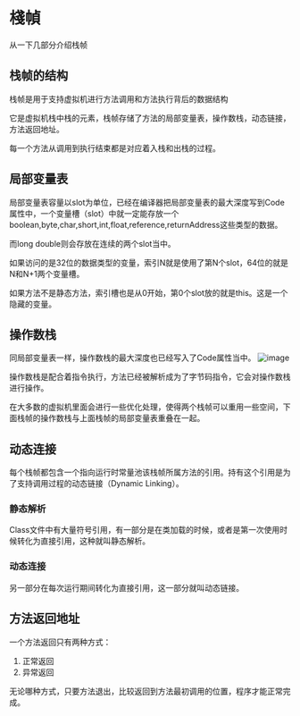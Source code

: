 # 棧幀

从一下几部分介绍栈帧
## 栈帧的结构
栈帧是用于支持虚拟机进行方法调用和方法执行背后的数据结构

它是虚拟机栈中栈的元素，栈帧存储了方法的局部变量表，操作数栈，动态链接，方法返回地址。

每一个方法从调用到执行结束都是对应着入栈和出栈的过程。
## 局部变量表
局部变量表容量以slot为单位，已经在编译器把局部变量表的最大深度写到Code属性中，一个变量槽（slot）中就一定能存放一个boolean,byte,char,short,int,float,reference,returnAddress这些类型的数据。

而long double则会存放在连续的两个slot当中。

如果访问的是32位的数据类型的变量，索引N就是使用了第N个slot，64位的就是N和N+1两个变量槽。

如果方法不是静态方法，索引槽也是从0开始，第0个slot放的就是this。这是一个隐藏的变量。
## 操作数栈
同局部变量表一样，操作数栈的最大深度也已经写入了Code属性当中。
![image](./op_stack.png)

操作数栈是配合着指令执行，方法已经被解析成为了字节码指令，它会对操作数栈进行操作。

在大多数的虚拟机里面会进行一些优化处理，使得两个栈帧可以重用一些空间，下面栈帧的操作数栈与上面栈帧的局部变量表重叠在一起。
## 动态连接
每个栈帧都包含一个指向运行时常量池该栈帧所属方法的引用。持有这个引用是为了支持调用过程的动态链接（Dynamic Linking）。
### 静态解析
Class文件中有大量符号引用，有一部分是在类加载的时候，或者是第一次使用时候转化为直接引用，这种就叫静态解析。

### 动态连接
另一部分在每次运行期间转化为直接引用，这一部分就叫动态链接。
## 方法返回地址
一个方法返回只有两种方式：
1. 正常返回
2. 异常返回

无论哪种方式，只要方法退出，比较返回到方法最初调用的位置，程序才能正常完成。
